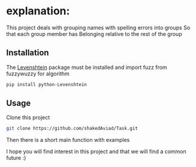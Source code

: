 # explanation:
This project deals with grouping names with spelling errors into groups
So that each group member has Belonging relative to the rest of the group

## Installation
The [Levenshtein](https://www.datacamp.com/community/tutorials/fuzzy-string-python) package must be installed 
and import fuzz from fuzzywuzzy for algorithm
```bash
pip install python-Levenshtein
```
## Usage
Clone this project
```bash
git clone https://github.com/shakedAviad/Task.git
```
Then there is a short main function with examples


I hope you will find interest in this project and that we will find a common future :)






